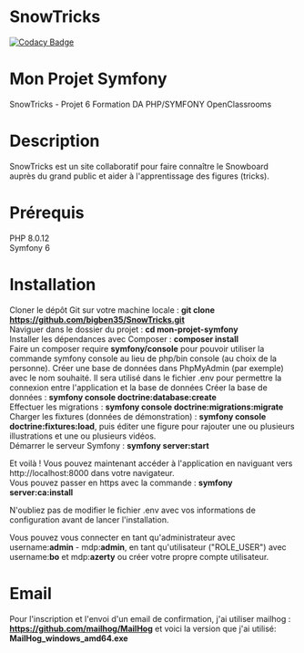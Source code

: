 # SnowTricks

[![Codacy Badge](https://app.codacy.com/project/badge/Grade/0f656d90e0354bca9fc9f1163b0eb103)](https://app.codacy.com/gh/bigben35/SnowTricks/dashboard?utm_source=gh&utm_medium=referral&utm_content=&utm_campaign=Badge_grade)

# Mon Projet Symfony 
SnowTricks - Projet 6 Formation DA PHP/SYMFONY OpenClassrooms

# Description
SnowTricks est un site collaboratif pour faire connaître le Snowboard auprès du grand public et aider à l'apprentissage des figures (tricks).

# Prérequis
PHP 8.0.12  
Symfony 6

# Installation
Cloner le dépôt Git sur votre machine locale : **git clone https://github.com/bigben35/SnowTricks.git**   
Naviguer dans le dossier du projet : **cd mon-projet-symfony**   
Installer les dépendances avec Composer : **composer install**    
Faire un composer require **symfony/console** pour pouvoir utiliser la commande symfony console au lieu de php/bin console (au choix de la personne). 
Créer une base de données dans PhpMyAdmin (par exemple) avec le nom souhaité. Il sera utilisé dans le fichier .env pour permettre la connexion entre l'application et la base de données
Créer la base de données : **symfony console doctrine:database:create**      
Effectuer les migrations : **symfony console doctrine:migrations:migrate**     
Charger les fixtures (données de démonstration) : **symfony console doctrine:fixtures:load**, puis éditer une figure pour rajouter une ou plusieurs illustrations et une ou plusieurs vidéos.   
Démarrer le serveur Symfony : **symfony server:start**    

Et voilà ! Vous pouvez maintenant accéder à l'application en naviguant vers http://localhost:8000 dans votre navigateur.  
Vous pouvez passer en https avec la commande : **symfony server:ca:install**

N'oubliez pas de modifier le fichier .env avec vos informations de configuration avant de lancer l'installation.

Vous pouvez vous connecter en tant qu'administrateur avec username:**admin** -  mdp:**admin**, en tant qu'utilisateur ("ROLE_USER") avec username:**bo** et mdp:**azerty** ou créer votre propre compte utilisateur. 

# Email
Pour l'inscription et l'envoi d'un email de confirmation, j'ai utiliser mailhog : **https://github.com/mailhog/MailHog** et voici la version que j'ai utilisé: **MailHog_windows_amd64.exe**  
 


